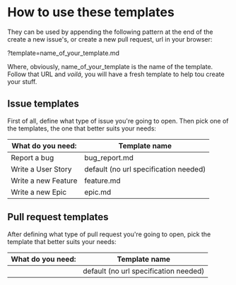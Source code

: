 # How to use these templates
They can be used by appending the following pattern at the end of the create a new issue's, or create a new pull request, url in your browser:

?template=name_of_your_template.md

Where, obviously, name_of_your_template is the name of the template. Follow that URL and _voilá_, you will have a fresh template to help tou create your stuff.

## Issue templates
First of all, define what type of issue you're going to open. Then pick one of the templates, the one that better suits your needs: 

| What do you need: | Template name |
| ----------------- | ------------- |
| Report a bug | bug_report.md |
| Write a User Story  | default (no url specification needed) |
| Write a new Feature | feature.md |
| Write a new Epic    | epic.md |

## Pull request templates
After defining what type of pull request you're going to open, pick the template that better suits your needs: 

| What do you need: | Template name |
| ----------------- | ------------- |
|  | default (no url specification needed) |
